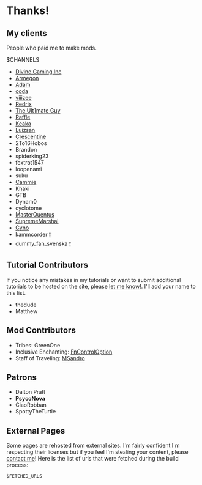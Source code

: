 # Thanks!

## My clients

People who paid me to make mods. 

\$CHANNELS

- [Divine Gaming Inc](http://divine-gaming.com/)
- [Armegon](https://www.youtube.com/Armegon)
- [Adam](https://www.curseforge.com/members/adam98991/projects)
- [coda](https://www.curseforge.com/members/coda1552/projects)
- [viiizee](https://www.curseforge.com/members/shmoopsie/projects)
- [Redrix](https://www.curseforge.com/members/redrixttv/projects)
- [The Ult1mate Guy](https://www.curseforge.com/members/theu1t1mateguy/projects)
- [Raffle](https://www.curseforge.com/members/raffle0/projects)
- [Keaka](https://discord.gg/uUwCwZFR6v)
- [Luizsan](https://www.curseforge.com/members/luizsanq/projects)
- [Crescentine](https://www.curseforge.com/members/crescprince/projects)
- 2To16Hobos
- Brandon
- spiderking23
- foxtrot1547
- loopenami
- suku
- [Cammie](https://github.com/CammiePone)
- Khaki
- GTB
- Dynam0
- cyclotome
- [MasterQuentus](https://github.com/MasterQuentus)
- [SupremeMarshal](https://github.com/SupremeMarshal)
- [Cyno](https://github.com/CYNO-MC)
- kammcorder [❗️](/bad-clients)
- dummy_fan_svenska [❗️](/bad-clients)

## Tutorial Contributors 

If you notice any mistakes in my tutorials or want to submit additional tutorials to be hosted on the site, please [let me know](/discord)!. I'll add your name to this list. 

- thedude
- Matthew

## Mod Contributors 

- Tribes: GreenOne
- Inclusive Enchanting: [FnControlOption](https://github.com/FnControlOption)
- Staff of Traveling: [MSandro](https://github.com/MSandro)

## Patrons

- Dalton Pratt
- **PsycoNova**
- CiaoRobban
- SpottyTheTurtle

## External Pages

Some pages are rehosted from external sites. I'm fairly confident I'm respecting their licenses but if you feel I'm stealing your content, please [contact me](/discord)! Here is the list of urls that were fetched during the build process:  

```
$FETCHED_URLS
```
